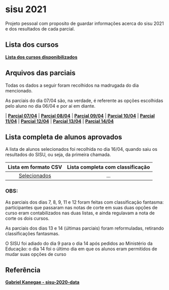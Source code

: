 # sisu 2021
Projeto pessoal com proposito de guardar informações acerca do sisu 2021 e dos resultados de cada parcial.

## Lista dos cursos
**[Lista dos cursos disponibilizados](https://raw.githubusercontent.com/bmarquescost/sisu-2021/main/lista_cursos.csv)**

## Arquivos das parciais 
Todas os dados a seguir foram recolhidos na madrugada do dia mencionado.

As parciais do dia 07/04 são, na verdade, é referente as opções escolhidas pelo aluno no dia 06/04 e por ai em diante.

| **[Parcial 07/04](https://raw.githubusercontent.com/bmarquescost/sisu-2021/main/Data/notas_parcial_07_04.csv)** | **[Parcial 08/04](https://raw.githubusercontent.com/bmarquescost/sisu-2021/main/Data/notas_parcial_08_04.csv)** |  **[Parcial 09/04](https://raw.githubusercontent.com/bmarquescost/sisu-2021/main/Data/notas_parcial_09_04.csv)** | **[Parcial 10/04](https://raw.githubusercontent.com/bmarquescost/sisu-2021/main/Data/notas_parcial_10_04.csv)** | **[Parcial 11/04](https://raw.githubusercontent.com/bmarquescost/sisu-2021/main/Data/notas_parcial_11_04.csv)** | **[Parcial 12/04](https://raw.githubusercontent.com/bmarquescost/sisu-2021/main/Data/notas_parcial_12_04.csv)** | **[Parcial 13/04](https://raw.githubusercontent.com/bmarquescost/sisu-2021/main/Data/notas_parcial_13_04.csv)** | **[Parcial 14/04](https://raw.githubusercontent.com/bmarquescost/sisu-2021/main/Data/notas_parcial_14_04.csv)** 

## Lista completa de alunos aprovados
A lista de alunos selecionados foi recolhida no dia 16/04, quando saiu os resultados do SISU, ou seja, da primeira chamada.

| Lista em formato CSV                                                                                                     | Lista completa com classificação | 
|:------------------------------------------------------------------------------------------------------------------------:|:--------------------------------:|
|   [Selecionados](https://raw.githubusercontent.com/bmarquescost/sisu-2021/main/Data/alunos_selecionados.csv)             |                ...               | 

### OBS:
As parciais dos dias 7, 8, 9, 11 e 12 foram feitas com classificação fantasma: participantes que passaram nas notas de corte em suas duas opções de curso eram contabilizados nas duas listas, e ainda regulavam a nota de corte os dois cursos.

As parciais dos dias 13 e 14 (últimas parciais) foram reformuladas, retirando classificações fantasmas.

O SISU foi adiado do dia 9 para o dia 14 após pedidos ao Ministério da Educação: o dia 14 foi o último dia em que os alunos eram permitidos de mudar suas opções de curso

## Referência 

**[Gabriel Kanegae - sisu-2020-data](https://github.com/KanegaeGabriel/sisu-2020-data)**
